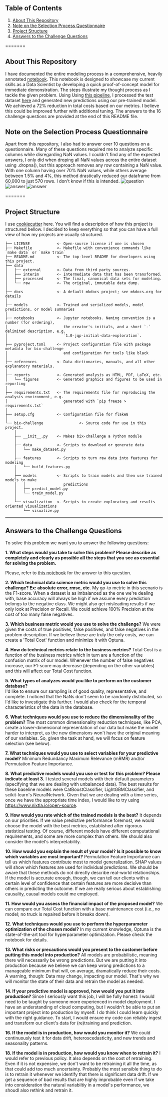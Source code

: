## Table of Contents

1. [About This Repository](#about-this-repository)
2. [Note on the Selection Process Questionnaire](#note-on-the-selection-process-questionnaire)
3. [Project Structure](#project-structure)
4. [Answers to the Challenge Questions](#answers-to-the-challenge-questions)


=======
## About This Repository
I have documented the entire modeling process in a comprehensive, heavily annotated [notebook](https://github.com/MatheusVazManzke/bix-intelligence-challenge/blob/main/notebooks/exploration/0.0-mvm-data-exploration.ipynb). This notebook is designed to showcase my current skills as a Data Scientist by developing a quick proof-of-concept model for immediate demonstration. The steps illustrate my thought process as I tackle the given problem. Using Using [this pipeline](https://github.com/MatheusVazManzke/bix-intelligence-challenge/tree/main/bix-challenge), I processed the test dataset [here](https://github.com/MatheusVazManzke/bix-intelligence-challenge/blob/main/notebooks/teste/1.0-mvm-test-run.ipynb)  and generated new predictions using our pre-trained model. We achieved a 72% reduction in total costs based on our metrics. I believe this could be improved further with additional tuning. The answers to the 16 challenge questions are provided at the end of this README file.

## Note on the Selection Process Questionnaire

Apart from this repository, I also had to answer over 10 questions on a questionnaire. Many of these questions required me to analyze specific columns while disregarding NaN values. I couldn't find any of the expected answers, I only did when droping all NaN values across the entire dataset using .dropna(), but this approach removes any row containing a NaN value. With one column having over 70% NaN values, while others average between 1.5% and 4%, this method drastically reduced our dataframe from 60,000 to just 570 rows. I don't know if this is intended.
![question](https://github.com/MatheusVazManzke/bix-intelligence-challenge/blob/main/reports/figures/bix-sample-question.png)
![answer](https://github.com/MatheusVazManzke/bix-intelligence-challenge/blob/main/reports/figures/bix-question-answer.png)
![answer](https://github.com/MatheusVazManzke/bix-intelligence-challenge/blob/main/reports/figures/df_shape.png)

=======

## Project Structure

I use [cookiecutter](https://github.com/drivendataorg/cookiecutter-data-science) here. You will find a description of how this project is structured bellow. I decided to keep everything so that you can have a full view of how my projects are usually structured.


```
├── LICENSE            <- Open-source license if one is chosen
├── Makefile           <- Makefile with convenience commands like `make data` or `make train`
├── README.md          <- The top-level README for developers using this project.
├── data
│   ├── external       <- Data from third party sources.
│   ├── interim        <- Intermediate data that has been transformed.
│   ├── processed      <- The final, canonical data sets for modeling.
│   └── raw            <- The original, immutable data dump.
│
├── docs               <- A default mkdocs project; see mkdocs.org for details
│
├── models             <- Trained and serialized models, model predictions, or model summaries
│
├── notebooks          <- Jupyter notebooks. Naming convention is a number (for ordering),
│                         the creator's initials, and a short `-` delimited description, e.g.
│                         `1.0-jqp-initial-data-exploration`.
│
├── pyproject.toml     <- Project configuration file with package metadata for bix-challenge
│                         and configuration for tools like black
│
├── references         <- Data dictionaries, manuals, and all other explanatory materials.
│
├── reports            <- Generated analysis as HTML, PDF, LaTeX, etc.
│   └── figures        <- Generated graphics and figures to be used in reporting
│
├── requirements.txt   <- The requirements file for reproducing the analysis environment, e.g.
│                         generated with `pip freeze > requirements.txt`
│
├── setup.cfg          <- Configuration file for flake8
│
└── bix-challenge                <- Source code for use in this project.
    │
    ├── __init__.py    <- Makes bix-challenge a Python module
    │
    ├── data           <- Scripts to download or generate data
    │   └── make_dataset.py
    │
    ├── features       <- Scripts to turn raw data into features for modeling
    │   └── build_features.py
    │
    ├── models         <- Scripts to train models and then use trained models to make
    │   │                 predictions
    │   ├── predict_model.py
    │   └── train_model.py
    │
    └── visualization  <- Scripts to create exploratory and results oriented visualizations
        └── visualize.py
```

--------

## Answers to the Challenge Questions

To solve this problem we want you to answer the following questions:

**1. What steps would you take to solve this problem? Please describe as completely and clearly as possible all the steps that you see as essential for solving the problem.**
    
Please, refer to [this notebook](https://github.com/MatheusVazManzke/bix-intelligence-challenge/blob/main/notebooks/exploration/0.0-mvm-data-exploration.ipynb) for the answer to      this question. 
            
**2. Which technical data science metric would you use to solve this challenge? Ex: absolute error, rmse, etc.**
    My go-to metric in this scenario is the F1-score. When a dataset is as imbalanced as the one we're dealing with, base accuracy will always be high if we assume every prediction belongs to the negative class. We might also get misleading results if we only look at Precision or Recall. We could achieve 100% Precision at the cost of too many false negatives.
   
**3. Which business metric would you use to solve the challenge?** 
    We were given the costs of true positives, false positives, and false negatives in the problem description. If we believe these are truly the only costs, we can create a 'Total Cost' function and minimize it with Optuna.

**4. How do technical metrics relate to the business metrics?** 
    Total Cost is a function of the business metrics which in turn are a function of the confusion matrix of our model. Whenever the number of false negatives increase, our F1-score may decrease (depending on the other variables) and this will affect our Total Cost function.
   
**5. What types of analyzes would you like to perform on the customer database?**    
    I'd like to ensure our sampling is of good quality, representative, and complete. I noticed that the NaNs don't seem to be randomly distributed, so I'd like to investigate this further. I would also check for the temporal characteristics of the data in the database.
    
**6. What techniques would you use to reduce the dimensionality of the problem?** 
    The most common dimensionality reduction techniques, like PCA, create a lower-dimensional representation of our data but make the model harder to interpret, as the new dimensions won't have the original meaning of our variables. So, given the task at hand, we will focus on feature selection (see below).
    
**7. What techniques would you use to select variables for your predictive model?**
    Minimum Redundancy Maximum Relevance (mRMR) and/or Permutation Feature Importance. 
    
**8. What predictive models would you use or test for this problem? Please indicate at least 3.**
    I tested several models with their default parameters (specifying that we are dealing with unbalanced data). The best results for these baseline models were CatBoostClassifier, LightGBMClassifier, and scikit-learn's NeuralNetwork. Given that we are dealing with a time series, once we have the appropriate time index, I would like to try using https://www.nixtla.io/open-source.
    
**9. How would you rate which of the trained models is the best?**
    It depends on our priorities. If we value predictive performance foremost, we would choose the model with the best metrics, established after rigorous statistical testing. Of course, different models have different computational requirements, and some are more complex than others. We should also consider the model's interpretability.

**10. How would you explain the result of your model? Is it possible to know which variables are most important?** 
    Permutation Feature Importance can tell us which features contribute most to model generalization. SHAP values will show which features are used for individual predictions. We should be aware that these methods do not directly describe real-world relationships. If the model is accurate enough, though, we can tell our clients with a certain level of confidence that certain features are more decisive than others in predicting the outcome. If we are really serious about establishing causality, causal models could me employed.

**11. How would you assess the financial impact of the proposed model?**
   We can compare our Total Cost function with a base maintenance cost (i.e., no model; no truck is repaired before it breaks down).

**12. What techniques would you use to perform the hyperparameter optimization of the chosen model?** 
    In my current knowledge, Optuna is the state-of-the-art tool for hyperparameter optimization. Please check the notebook for details.
    
**13. What risks or precautions would you present to the customer before putting this model into production?**
    All models are probabilistic, meaning there will necessarily be wrong predictions. But we are putting it into production because we believe we can keep wrong predictions to a manageable minimum that will, on average, dramatically reduce their costs. A warning, though: Data may change, impacting our model. That's why we will monitor the state of their data and retrain the model as needed.

**14. If your predictive model is approved, how would you put it into production?**
    Since I seriously want this job, I will be fully honest: I would need to be taught by someone more experienced in model deployment. I have an understanding of cloud computing, but I wouldn't be able to put an important project into production by myself. I do think I could learn quickly with the right guidance. To start, I would ensure my code can reliably ingest and transform our client's data for (re)training and prediction. 
    
**16. If the model is in production, how would you monitor it?**
    We could continuously test it for data drift, heteroscedasticity, and new trends and seasonality patterns.      
    
**18. If the model is in production, how would you know when to retrain it?** 
    I would refer to previous policy. It also depends on the cost of retraining. Even if it is not expensive, we don't want to be retraining it all the time, as that could add too much uncertainty. Probably the most sensible thing to do is to retrain it whenever we identify that there is significant data drift. If we get a sequence of bad results that are highly improbable even if we take into consideration the natural variabiltiy in a model's performance, we shoudl also rethink and retrain it.
